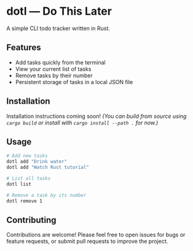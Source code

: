 
# dotl — Do This Later

A simple CLI todo tracker written in Rust.

## Features

* Add tasks quickly from the terminal
* View your current list of tasks
* Remove tasks by their number
* Persistent storage of tasks in a local JSON file

## Installation

Installation instructions coming soon!
*(You can build from source using `cargo build` or install with `cargo install --path .` for now.)*

## Usage

```bash
# Add new tasks
dotl add "Drink water"
dotl add "Watch Rust tutorial"

# List all tasks
dotl list

# Remove a task by its number
dotl remove 1
```

## Contributing

Contributions are welcome! Please feel free to open issues for bugs or feature requests,
or submit pull requests to improve the project.